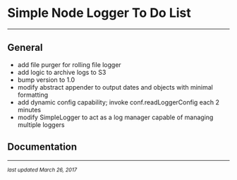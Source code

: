 # Simple Node Logger To Do List
- - -

## General

* add file purger for rolling file logger
* add logic to archive logs to S3
* bump version to 1.0
* modify abstract appender to output dates and objects with minimal formatting
* add dynamic config capability; invoke conf.readLoggerConfig each 2 minutes
* modify SimpleLogger to act as a log manager capable of managing multiple loggers

## Documentation


- - -
<p><small><em>last updated March 26, 2017</em></small></p>

